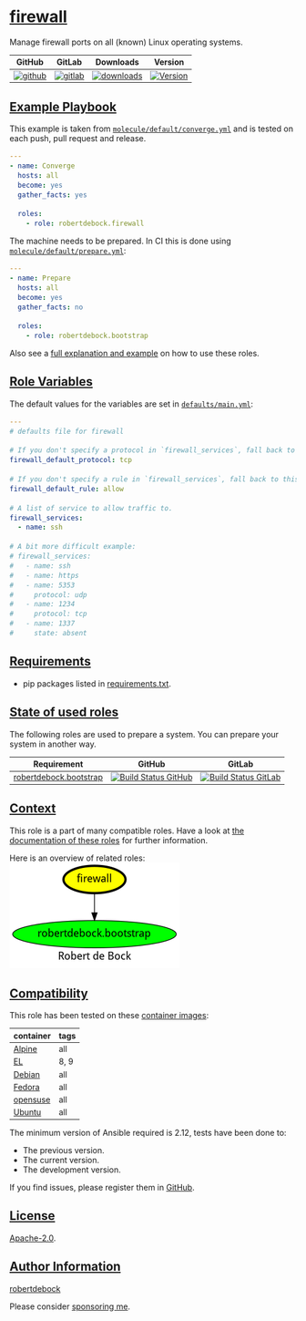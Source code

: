 # [firewall](#firewall)

Manage firewall ports on all (known) Linux operating systems.

|GitHub|GitLab|Downloads|Version|
|------|------|---------|-------|
|[![github](https://github.com/robertdebock/ansible-role-firewall/workflows/Ansible%20Molecule/badge.svg)](https://github.com/robertdebock/ansible-role-firewall/actions)|[![gitlab](https://gitlab.com/robertdebock-iac/ansible-role-firewall/badges/master/pipeline.svg)](https://gitlab.com/robertdebock-iac/ansible-role-firewall)|[![downloads](https://img.shields.io/ansible/role/d/24497)](https://galaxy.ansible.com/robertdebock/firewall)|[![Version](https://img.shields.io/github/release/robertdebock/ansible-role-firewall.svg)](https://github.com/robertdebock/ansible-role-firewall/releases/)|

## [Example Playbook](#example-playbook)

This example is taken from [`molecule/default/converge.yml`](https://github.com/robertdebock/ansible-role-firewall/blob/master/molecule/default/converge.yml) and is tested on each push, pull request and release.

```yaml
---
- name: Converge
  hosts: all
  become: yes
  gather_facts: yes

  roles:
    - role: robertdebock.firewall
```

The machine needs to be prepared. In CI this is done using [`molecule/default/prepare.yml`](https://github.com/robertdebock/ansible-role-firewall/blob/master/molecule/default/prepare.yml):

```yaml
---
- name: Prepare
  hosts: all
  become: yes
  gather_facts: no

  roles:
    - role: robertdebock.bootstrap
```

Also see a [full explanation and example](https://robertdebock.nl/how-to-use-these-roles.html) on how to use these roles.

## [Role Variables](#role-variables)

The default values for the variables are set in [`defaults/main.yml`](https://github.com/robertdebock/ansible-role-firewall/blob/master/defaults/main.yml):

```yaml
---
# defaults file for firewall

# If you don't specify a protocol in `firewall_services`, fall back to this.
firewall_default_protocol: tcp

# If you don't specify a rule in `firewall_services`, fall back to this.
firewall_default_rule: allow

# A list of service to allow traffic to.
firewall_services:
  - name: ssh

# A bit more difficult example:
# firewall_services:
#   - name: ssh
#   - name: https
#   - name: 5353
#     protocol: udp
#   - name: 1234
#     protocol: tcp
#   - name: 1337
#     state: absent
```

## [Requirements](#requirements)

- pip packages listed in [requirements.txt](https://github.com/robertdebock/ansible-role-firewall/blob/master/requirements.txt).

## [State of used roles](#state-of-used-roles)

The following roles are used to prepare a system. You can prepare your system in another way.

| Requirement | GitHub | GitLab |
|-------------|--------|--------|
|[robertdebock.bootstrap](https://galaxy.ansible.com/robertdebock/bootstrap)|[![Build Status GitHub](https://github.com/robertdebock/ansible-role-bootstrap/workflows/Ansible%20Molecule/badge.svg)](https://github.com/robertdebock/ansible-role-bootstrap/actions)|[![Build Status GitLab](https://gitlab.com/robertdebock-iac/ansible-role-bootstrap/badges/master/pipeline.svg)](https://gitlab.com/robertdebock-iac/ansible-role-bootstrap)|

## [Context](#context)

This role is a part of many compatible roles. Have a look at [the documentation of these roles](https://robertdebock.nl/) for further information.

Here is an overview of related roles:
![dependencies](https://raw.githubusercontent.com/robertdebock/ansible-role-firewall/png/requirements.png "Dependencies")

## [Compatibility](#compatibility)

This role has been tested on these [container images](https://hub.docker.com/u/robertdebock):

|container|tags|
|---------|----|
|[Alpine](https://hub.docker.com/repository/docker/robertdebock/alpine/general)|all|
|[EL](https://hub.docker.com/repository/docker/robertdebock/enterpriselinux/general)|8, 9|
|[Debian](https://hub.docker.com/repository/docker/robertdebock/debian/general)|all|
|[Fedora](https://hub.docker.com/repository/docker/robertdebock/fedora/general)|all|
|[opensuse](https://hub.docker.com/repository/docker/robertdebock/opensuse/general)|all|
|[Ubuntu](https://hub.docker.com/repository/docker/robertdebock/ubuntu/general)|all|

The minimum version of Ansible required is 2.12, tests have been done to:

- The previous version.
- The current version.
- The development version.

If you find issues, please register them in [GitHub](https://github.com/robertdebock/ansible-role-firewall/issues).

## [License](#license)

[Apache-2.0](https://github.com/robertdebock/ansible-role-firewall/blob/master/LICENSE).

## [Author Information](#author-information)

[robertdebock](https://robertdebock.nl/)

Please consider [sponsoring me](https://github.com/sponsors/robertdebock).
